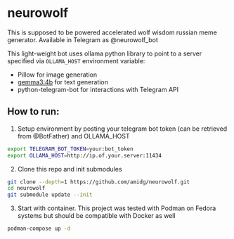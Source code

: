 # neurowolf
This is supposed to be powered accelerated wolf wisdom russian meme generator. Available in Telegram as @neurowolf_bot

This light-weight bot uses ollama python library to point to a server specified via `OLLAMA_HOST` environment variable:
- Pillow for image generation
- [gemma3:4b](https://ollama.com/library/gemma3) for text generation
- python-telegram-bot for interactions with Telegram API

## How to run:
1. Setup environment by posting your telegram bot token (can be retrieved from @BotFather) and OLLAMA_HOST
```bash
export TELEGRAM_BOT_TOKEN=your:bot_token
export OLLAMA_HOST=http://ip.of.your.server:11434
```

2. Clone this repo and init submodules
```bash
git clone --depth=1 https://github.com/amidg/neurowolf.git
cd neurowolf
git submodule update --init
```

3. Start with container. This project was tested with Podman on Fedora systems but should be compatible with Docker as well
```bash
podman-compose up -d
```
